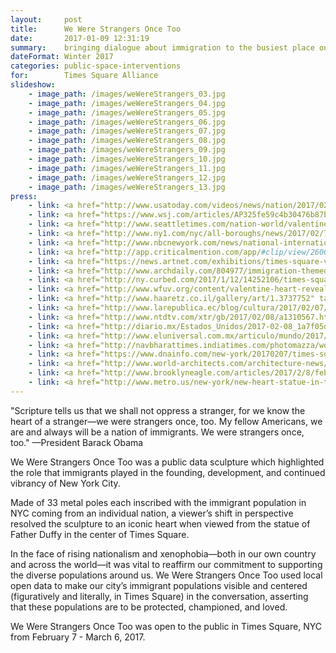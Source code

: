 ```yaml
---
layout:     post
title:      We Were Strangers Once Too
date:       2017-01-09 12:31:19
summary:    bringing dialogue about immigration to the busiest place on earth
dateFormat: Winter 2017
categories: public-space-interventions
for:        Times Square Alliance
slideshow:
    - image_path: /images/weWereStrangers_03.jpg
    - image_path: /images/weWereStrangers_04.jpg
    - image_path: /images/weWereStrangers_05.jpg
    - image_path: /images/weWereStrangers_06.jpg
    - image_path: /images/weWereStrangers_07.jpg
    - image_path: /images/weWereStrangers_08.jpg
    - image_path: /images/weWereStrangers_09.jpg
    - image_path: /images/weWereStrangers_10.jpg
    - image_path: /images/weWereStrangers_11.jpg
    - image_path: /images/weWereStrangers_12.jpg
    - image_path: /images/weWereStrangers_13.jpg
press:
    - link: <a href="http://www.usatoday.com/videos/news/nation/2017/02/07/times-square-valentine-made-immigration-data/97606550/" target="_blank">USA Today</a>
    - link: <a href="https://www.wsj.com/articles/AP325fe59c4b30476b87b6f409d33e2a1b" target="_blank">Wall Street Journal</a>
    - link: <a href="http://www.seattletimes.com/nation-world/valentine-art-in-nys-times-square-uses-immigration-theme/" target="_blank">Seattle Times</a>
    - link: <a href="http://www.ny1.com/nyc/all-boroughs/news/2017/02/7/times-square-shows-love-for-immigrants-for-valentine-s-day.html" target="_blank">NY1</a>
    - link: <a href="http://www.nbcnewyork.com/news/national-international/We-Were-Strangers-Once-Too-in-Times-Square-413166713.html" target="_blank">NBC New York</a>
    - link: <a href="http://app.criticalmention.com/app/#clip/view/26005950?token=72b11c3e-c30c-44d9-8b27-0b0ec5787cba" target="_blank">Fox 5 New York</a>
    - link: <a href="https://news.artnet.com/exhibitions/times-square-valentine-immigration-heart-850730" target="_blank">Artnet</a>
    - link: <a href="http://www.archdaily.com/804977/immigration-themed-valentines-day-heart-erected-in-times-square-the-office-for-creative-research" target="_blank">Arch Daily</a
    - link: <a href="http://ny.curbed.com/2017/1/12/14252106/times-square-valentines-day-installation-nyc-immigrants" target="_blank">Curbed NY</a>
    - link: <a href="http://www.wfuv.org/content/valentine-heart-revealed-times-square" target="_blank">WFUV.org</a>
    - link: <a href="http://www.haaretz.co.il/gallery/art/1.3737752" target="_blank">Haaretz (Israel)</a>
    - link: <a href="http://www.larepublica.ec/blog/cultura/2017/02/07/inmigracion-es-tema-de-obra-de-arte-por-san-valentin-en-ny/" target="_blank">La Republica (Ecuador)</a>
    - link: <a href="http://www.ntdtv.com/xtr/gb/2017/02/08/a1310567.html" target="_blank">NTD TV (China)</a>
    - link: <a href="http://diario.mx/Estados_Unidos/2017-02-08_1a7f05d1/instalacion-de-san-valentin-rinde-tributo-a-los-inmigrantes-en-ny/" target="_blank">El Diario (Mexico)</a>
    - link: <a href="http://www.eluniversal.com.mx/articulo/mundo/2017/02/8/san-valentin-llega-ny-y-rinde-tributo-los-migrantes" target="_blank">El Universal (Mexico)</a>
    - link: <a href="http://navbharattimes.indiatimes.com/photomazza/world-photogallery/new-yorks-times-square-stands-against-muslim-ban-statrs-emotional-we-were-strangers-once-too-campaign/photomazaashow/57037050.cms" target="_blank">India Times (India)</a>
    - link: <a href="https://www.dnainfo.com/new-york/20170207/times-square-theater-district/times-square-valentine-heart-competition-sculpture" target="_blank">DNA Info</a>
    - link: <a href="http://www.world-architects.com/architecture-news/headlines/Times_Square_Valentine_Heart_Unveiled_7621" target="_blank">World Architects</a>
    - link: <a href="http://www.brooklyneagle.com/articles/2017/2/8/feb-8-our-world-photos" target="_blank">Brooklyn Daily Eagle</a>
    - link: <a href="http://www.metro.us/new-york/new-heart-statue-in-times-square-is-a-valentine-to-immigrants/zsJqbf---sEabmavpXqz5w/" target="_blank">Metro US</a>
---
```


"Scripture tells us that we shall not oppress a stranger, for we know the heart of a stranger—we were strangers once, too. My fellow Americans, we are and always will be a nation of immigrants. We were strangers once, too."
—President Barack Obama

We Were Strangers Once Too was a public data sculpture which highlighted the role that immigrants played in the founding, development, and continued vibrancy of New York City.

Made of 33 metal poles each inscribed with the immigrant population in NYC coming from an individual nation, a viewer’s shift in perspective resolved the sculpture to an iconic heart when viewed from the statue of Father Duffy in the center of Times Square.

In the face of rising nationalism and xenophobia—both in our own country and across the world—it was vital to reaffirm our commitment to supporting the diverse populations around us. We Were Strangers Once Too used local open data to make our city’s immigrant populations visible and centered (figuratively and literally, in Times Square) in the conversation, asserting that these populations are to be protected, championed, and loved.

We Were Strangers Once Too was open to the public in Times Square, NYC from February 7 - March 6, 2017.
